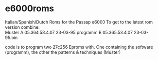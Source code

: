 # e6000roms
Italian/Spanish/Dutch Roms for the Passap e6000
To get to the latest rom version combine:   
Muster A 05.364.53.4.07 23-03-95
programm B 05.365.53.4.07 23-03-95.bin

code is to program two 27c256 Eproms with. One containing the software (programm), the other the patterns & techniques (Muster)
